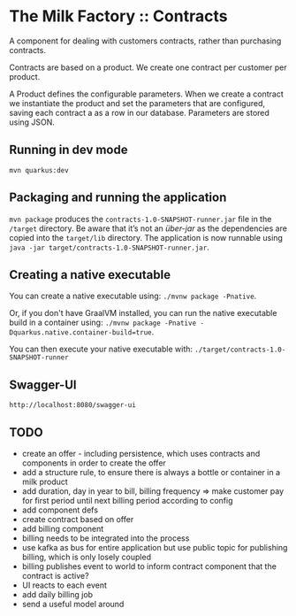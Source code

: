 # The Milk Factory :: Contracts

A component for dealing with customers contracts, rather than purchasing contracts.

Contracts are based on a product. We create one contract per customer per product.

A Product defines the configurable parameters. When we create a contract we instantiate 
the product and set the parameters that are configured, saving each contract a as a row in our 
database. Parameters are stored using JSON.

## Running in dev mode

```
mvn quarkus:dev
```

## Packaging and running the application

`mvn package` produces the `contracts-1.0-SNAPSHOT-runner.jar` file in the `/target` directory.
Be aware that it’s not an _über-jar_ as the dependencies are copied into the `target/lib` directory.
The application is now runnable using `java -jar target/contracts-1.0-SNAPSHOT-runner.jar`.

## Creating a native executable

You can create a native executable using: `./mvnw package -Pnative`.

Or, if you don't have GraalVM installed, 
you can run the native executable build in a container using: 
`./mvnw package -Pnative -Dquarkus.native.container-build=true`.

You can then execute your native executable with: `./target/contracts-1.0-SNAPSHOT-runner`

## Swagger-UI

    http://localhost:8080/swagger-ui

## TODO

- create an offer - including persistence, which uses contracts and components in order to create the offer
- add a structure rule, to ensure there is always a bottle or container in a milk product
- add duration, day in year to bill, billing frequency => make customer pay for first period until next billing period according to config
- add component defs
- create contract based on offer
- add billing component
- billing needs to be integrated into the process
- use kafka as bus for entire application but use public topic for publishing billing, which is only losely coupled
- billing publishes event to world to inform contract component that the contract is active?
- UI reacts to each event
- add daily billing job
- send a useful model around
